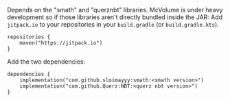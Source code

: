 Depends on the "smath" and "querznbt" libraries.
McVolume is under heavy development so if those libraries aren't directly bundled inside the JAR:
Add `jitpack.io` to your repositories in your `build.gradle` (or `build.gradle.kts`).
```
repositories {
    maven("https://jitpack.io")
}
```
Add the two dependencies:
```
dependencies {
    implementation("com.github.sloimayyy:smath:<smath version>")
    implementation("com.github.Querz:NBT:<querz nbt version>")
}
```
